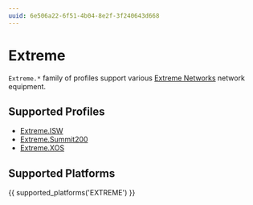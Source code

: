 ```yaml
---
uuid: 6e506a22-6f51-4b04-8e2f-3f240643d668
---
```

# Extreme

`Extreme.*` family of profiles support various [Extreme Networks](http://extremenetworks.com/)
network equipment.

## Supported Profiles

- [Extreme.ISW](Extreme.ISW.md)
- [Extreme.Summit200](Extreme.Summit200.md)
- [Extreme.XOS](Extreme.XOS.md)

## Supported Platforms

{{ supported_platforms('EXTREME') }}

